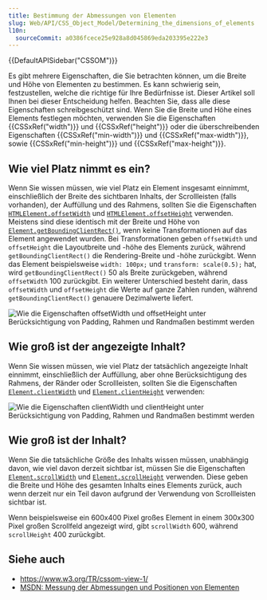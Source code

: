 ```yaml
---
title: Bestimmung der Abmessungen von Elementen
slug: Web/API/CSS_Object_Model/Determining_the_dimensions_of_elements
l10n:
  sourceCommit: a0386fcece25e928a8d045869eda203395e222e3
---
```


{{DefaultAPISidebar("CSSOM")}}

Es gibt mehrere Eigenschaften, die Sie betrachten können, um die Breite und Höhe von Elementen zu bestimmen. Es kann schwierig sein, festzustellen, welche die richtige für Ihre Bedürfnisse ist. Dieser Artikel soll Ihnen bei dieser Entscheidung helfen. Beachten Sie, dass alle diese Eigenschaften schreibgeschützt sind. Wenn Sie die Breite und Höhe eines Elements festlegen möchten, verwenden Sie die Eigenschaften {{CSSxRef("width")}} und {{CSSxRef("height")}} oder die überschreibenden Eigenschaften {{CSSxRef("min-width")}} und {{CSSxRef("max-width")}}, sowie {{CSSxRef("min-height")}} und {{CSSxRef("max-height")}}.

## Wie viel Platz nimmt es ein?

Wenn Sie wissen müssen, wie viel Platz ein Element insgesamt einnimmt, einschließlich der Breite des sichtbaren Inhalts, der Scrollleisten (falls vorhanden), der Auffüllung und des Rahmens, sollten Sie die Eigenschaften [`HTMLElement.offsetWidth`](/de/docs/Web/API/HTMLElement/offsetWidth) und [`HTMLElement.offsetHeight`](/de/docs/Web/API/HTMLElement/offsetHeight) verwenden. Meistens sind diese identisch mit der Breite und Höhe von [`Element.getBoundingClientRect()`](/de/docs/Web/API/Element/getBoundingClientRect), wenn keine Transformationen auf das Element angewendet wurden. Bei Transformationen geben `offsetWidth` und `offsetHeight` die Layoutbreite und -höhe des Elements zurück, während `getBoundingClientRect()` die Rendering-Breite und -höhe zurückgibt. Wenn das Element beispielsweise `width: 100px;` und `transform: scale(0.5);` hat, wird `getBoundingClientRect()` 50 als Breite zurückgeben, während `offsetWidth` 100 zurückgibt. Ein weiterer Unterschied besteht darin, dass `offsetWidth` und `offsetHeight` die Werte auf ganze Zahlen runden, während `getBoundingClientRect()` genauere Dezimalwerte liefert.

![Wie die Eigenschaften offsetWidth und offsetHeight unter Berücksichtigung von Padding, Rahmen und Randmaßen bestimmt werden](dimensions-offset.png)

## Wie groß ist der angezeigte Inhalt?

Wenn Sie wissen müssen, wie viel Platz der tatsächlich angezeigte Inhalt einnimmt, einschließlich der Auffüllung, aber ohne Berücksichtigung des Rahmens, der Ränder oder Scrollleisten, sollten Sie die Eigenschaften [`Element.clientWidth`](/de/docs/Web/API/Element/clientWidth) und [`Element.clientHeight`](/de/docs/Web/API/Element/clientHeight) verwenden:

![Wie die Eigenschaften clientWidth und clientHeight unter Berücksichtigung von Padding, Rahmen und Randmaßen bestimmt werden](dimensions-client.png)

## Wie groß ist der Inhalt?

Wenn Sie die tatsächliche Größe des Inhalts wissen müssen, unabhängig davon, wie viel davon derzeit sichtbar ist, müssen Sie die Eigenschaften [`Element.scrollWidth`](/de/docs/Web/API/Element/scrollWidth) und [`Element.scrollHeight`](/de/docs/Web/API/Element/scrollHeight) verwenden. Diese geben die Breite und Höhe des gesamten Inhalts eines Elements zurück, auch wenn derzeit nur ein Teil davon aufgrund der Verwendung von Scrollleisten sichtbar ist.

Wenn beispielsweise ein 600x400 Pixel großes Element in einem 300x300 Pixel großen Scrollfeld angezeigt wird, gibt `scrollWidth` 600, während `scrollHeight` 400 zurückgibt.

## Siehe auch

- <https://www.w3.org/TR/cssom-view-1/>
- [MSDN: Messung der Abmessungen und Positionen von Elementen](<https://learn.microsoft.com/en-us/previous-versions/hh781509(v=vs.85)>)
